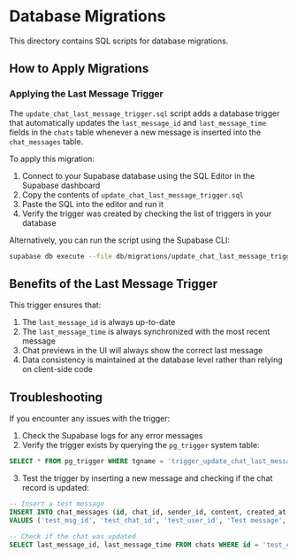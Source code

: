 # Database Migrations

This directory contains SQL scripts for database migrations.

## How to Apply Migrations

### Applying the Last Message Trigger

The `update_chat_last_message_trigger.sql` script adds a database trigger that automatically updates the `last_message_id` and `last_message_time` fields in the `chats` table whenever a new message is inserted into the `chat_messages` table.

To apply this migration:

1. Connect to your Supabase database using the SQL Editor in the Supabase dashboard
2. Copy the contents of `update_chat_last_message_trigger.sql`
3. Paste the SQL into the editor and run it
4. Verify the trigger was created by checking the list of triggers in your database

Alternatively, you can run the script using the Supabase CLI:

```bash
supabase db execute --file db/migrations/update_chat_last_message_trigger.sql
```

## Benefits of the Last Message Trigger

This trigger ensures that:

1. The `last_message_id` is always up-to-date
2. The `last_message_time` is always synchronized with the most recent message
3. Chat previews in the UI will always show the correct last message
4. Data consistency is maintained at the database level rather than relying on client-side code

## Troubleshooting

If you encounter any issues with the trigger:

1. Check the Supabase logs for any error messages
2. Verify the trigger exists by querying the `pg_trigger` system table:

```sql
SELECT * FROM pg_trigger WHERE tgname = 'trigger_update_chat_last_message';
```

3. Test the trigger by inserting a new message and checking if the chat record is updated:

```sql
-- Insert a test message
INSERT INTO chat_messages (id, chat_id, sender_id, content, created_at, updated_at)
VALUES ('test_msg_id', 'test_chat_id', 'test_user_id', 'Test message', NOW(), NOW());

-- Check if the chat was updated
SELECT last_message_id, last_message_time FROM chats WHERE id = 'test_chat_id';
```
